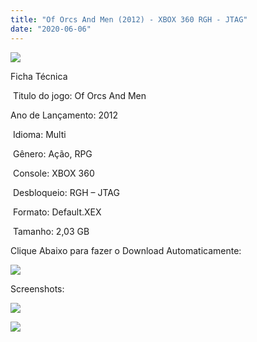 ```yaml
---
title: "Of Orcs And Men (2012) - XBOX 360 RGH - JTAG"
date: "2020-06-06"
---
```


[![](https://1.bp.blogspot.com/-cWILZO-Ujlg/XtvaW0eV-EI/AAAAAAAAKWs/t7x0YDX-MDU8JqXXxMDl0nYC-eslOwXjQCK4BGAsYHg/s320/91dVngJqYeL._AC_SL1500_.jpg)](https://1.bp.blogspot.com/-cWILZO-Ujlg/XtvaW0eV-EI/AAAAAAAAKWs/t7x0YDX-MDU8JqXXxMDl0nYC-eslOwXjQCK4BGAsYHg/s1500/91dVngJqYeL._AC_SL1500_.jpg)

Ficha Técnica

 Titulo do jogo: Of Orcs And Men

Ano de Lançamento: 2012

 Idioma: Multi

 Gênero: Ação, RPG

 Console: XBOX 360

 Desbloqueio: RGH – JTAG

 Formato: Default.XEX

 Tamanho: 2,03 GB

Clique Abaixo para fazer o Download Automaticamente:

[![](https://1.bp.blogspot.com/-eNerQjlxWXg/Xsyoy1YwxPI/AAAAAAAAG8o/qs-0XGNQDR4jSn0uGinE3EzKZZ6GoZnEACPcBGAYYCw/s1600/LINK1.png)](https://zee.gl/7gx6)

Screenshots:

[![](https://1.bp.blogspot.com/-gxs9IXA69Es/XtvaXdENo5I/AAAAAAAAKWw/eJy_nITitrkUnAENVQUQFQGARNZQapl0wCK4BGAsYHg/w400-h225/maxresdefault{df0b4067d4cf89da3ca8e6c7a68e90e99b01985f87ec33497998002e9f13b411}2B{df0b4067d4cf89da3ca8e6c7a68e90e99b01985f87ec33497998002e9f13b411}25281{df0b4067d4cf89da3ca8e6c7a68e90e99b01985f87ec33497998002e9f13b411}2529.jpg)](https://1.bp.blogspot.com/-gxs9IXA69Es/XtvaXdENo5I/AAAAAAAAKWw/eJy_nITitrkUnAENVQUQFQGARNZQapl0wCK4BGAsYHg/s1280/maxresdefault{df0b4067d4cf89da3ca8e6c7a68e90e99b01985f87ec33497998002e9f13b411}2B{df0b4067d4cf89da3ca8e6c7a68e90e99b01985f87ec33497998002e9f13b411}25281{df0b4067d4cf89da3ca8e6c7a68e90e99b01985f87ec33497998002e9f13b411}2529.jpg)

[![](https://1.bp.blogspot.com/-mOS8189_Yuc/XtvaYI7srlI/AAAAAAAAKW0/AkL3LmB8A-wM9gs5GnW-XRNJkvmAmHpSACK4BGAsYHg/w400-h225/maxresdefault.jpg)](https://1.bp.blogspot.com/-mOS8189_Yuc/XtvaYI7srlI/AAAAAAAAKW0/AkL3LmB8A-wM9gs5GnW-XRNJkvmAmHpSACK4BGAsYHg/s1280/maxresdefault.jpg)
